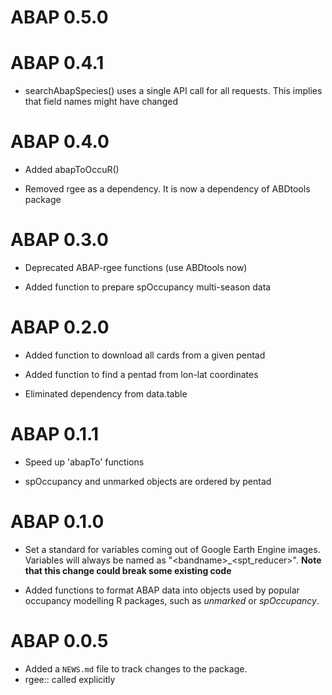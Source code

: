 # ABAP 0.5.0

# ABAP 0.4.1

-   searchAbapSpecies() uses a single API call for all requests. This implies that field names might have changed

# ABAP 0.4.0

-   Added abapToOccuR()

-   Removed rgee as a dependency. It is now a dependency of ABDtools package

# ABAP 0.3.0

-   Deprecated ABAP-rgee functions (use ABDtools now)

-   Added function to prepare spOccupancy multi-season data

# ABAP 0.2.0

-   Added function to download all cards from a given pentad

-   Added function to find a pentad from lon-lat coordinates

-   Eliminated dependency from data.table

# ABAP 0.1.1

-   Speed up 'abapTo' functions

-   spOccupancy and unmarked objects are ordered by pentad

# ABAP 0.1.0

-   Set a standard for variables coming out of Google Earth Engine images. Variables will always be named as "\<bandname\>\_\<spt_reducer\>". **Note that this change could break some existing code**

-   Added functions to format ABAP data into objects used by popular occupancy modelling R packages, such as *unmarked* or *spOccupancy*.

# ABAP 0.0.5

-   Added a `NEWS.md` file to track changes to the package.
-   rgee:: called explicitly
